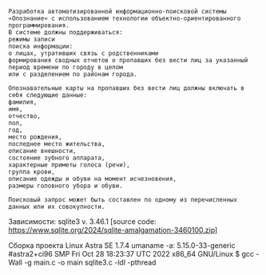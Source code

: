     Разработка автоматизированной информационно-поисковой системы «Опознание» с использованием технологии объектно-ориентированного программирования. 
    В системе должны поддерживаться:
    режимы записи 
    поиска информации:
    о лицах, утративших связь с родственниками
    формирования сводных отчетов о пропавших без вести лиц за указанный период времени по городу в целом 
    или с разделением по районам города. 
    
    Опознавательные карты на пропавших без вести лиц должны включать в себя следующие данные: 
    фамилия, 
    имя, 
    отчество, 
    пол, 
    год,
    место рождения, 
    последнее место жительства, 
    описание внешности, 
    состояние зубного аппарата, 
    характерные приметы голоса (речи), 
    группа крови, 
    описание одежды и обуви на момент исчезновения,
    размеры головного убора и обуви. 

    Поисковый запрос может быть составлен по одному из перечисленных  данных или их совокупности. 

Зависимости:
sqlite3 v. 3.46.1 [source code: https://www.sqlite.org/2024/sqlite-amalgamation-3460100.zip] 

Сборка проекта Linux Astra SE 1.7.4 
umaname -a: 5.15.0-33-generic #astra2+ci96 SMP Fri Oct 28 18:23:37 UTC 2022 x86_64 GNU/Linux
$ gcc -Wall -g main.c -o main sqlite3.c -ldl -pthread
